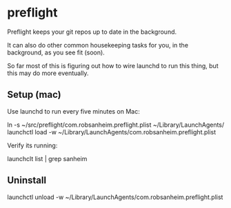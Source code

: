 # preflight

Preflight keeps your git repos up to date in the background.

It can also do other common housekeeping tasks for you, in the background,
as you see fit (soon).

So far most of this is figuring out how to wire launchd to run this thing,
but this may do more eventually.

## Setup (mac)

Use launchd to run every five minutes on Mac:

  ln -s ~/src/preflight/com.robsanheim.preflight.plist ~/Library/LaunchAgents/
  launchctl load -w ~/Library/LaunchAgents/com.robsanheim.preflight.plist

Verify its running:

  launchclt list | grep sanheim


## Uninstall

  launchctl unload -w ~/Library/LaunchAgents/com.robsanheim.preflight.plist
